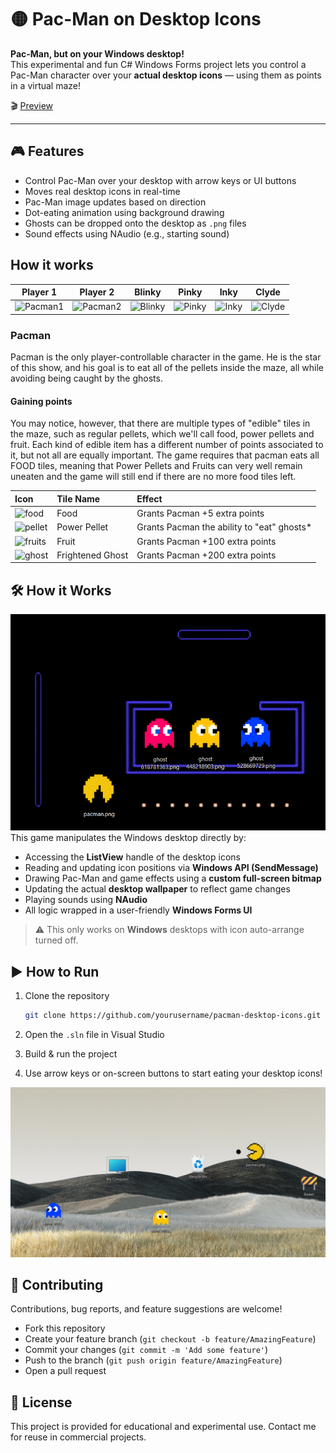 # 🟡 Pac-Man on Desktop Icons

**Pac-Man, but on your Windows desktop!**  
This experimental and fun C# Windows Forms project lets you control a Pac-Man character over your **actual desktop icons** — using them as points in a virtual maze!

🎬 [Preview](Screenshots/pacman-low-res.mp4)



---

## 🎮 Features

- Control Pac-Man over your desktop with arrow keys or UI buttons  
- Moves real desktop icons in real-time  
- Pac-Man image updates based on direction  
- Dot-eating animation using background drawing  
- Ghosts can be dropped onto the desktop as `.png` files  
- Sound effects using NAudio (e.g., starting sound)

## How it works

|             Player 1             |             Player 2             |             Blinky             |            Pinky             |            Inky            |            Clyde             |
| :------------------------------: | :------------------------------: | :----------------------------: | :--------------------------: | :------------------------: | :--------------------------: |
| ![Pacman1](https://raw.githubusercontent.com/mircea-pavel-anton/pacman/refs/heads/master/res/gifs/pacman1.gif) | ![Pacman2](https://raw.githubusercontent.com/mircea-pavel-anton/pacman/refs/heads/master/res/gifs/pacman2.gif) | ![Blinky](https://raw.githubusercontent.com/mircea-pavel-anton/pacman/refs/heads/master/res/gifs/blinky.gif) | ![Pinky](https://raw.githubusercontent.com/mircea-pavel-anton/pacman/refs/heads/master/res/gifs/pinky.gif) | ![Inky](https://raw.githubusercontent.com/mircea-pavel-anton/pacman/refs/heads/master/res/gifs/inky.gif) | ![Clyde](https://raw.githubusercontent.com/mircea-pavel-anton/pacman/refs/heads/master/res/gifs/clyde.gif) |

### Pacman

Pacman is the only player-controllable character in the game. He is the star of this show, and his goal is to eat all of the pellets inside the maze, all while avoiding being caught by the ghosts.

#### Gaining points

You may notice, however, that there are multiple types of "edible" tiles in the maze, such as regular pellets, which we'll call food, power pellets and fruit. Each kind of edible item has a different number of points associated to it, but not all are equally important. The game requires that pacman eats all FOOD tiles, meaning that Power Pellets and Fruits can very well remain uneaten and the game will still end if there are no more food tiles left.

| Icon                              | Tile Name        | Effect                                      |
| :-------------------------------- | :--------------- | :------------------------------------------ |
| ![food](https://raw.githubusercontent.com/mircea-pavel-anton/pacman/refs/heads/master/res/gifs/food.gif)        | Food             | Grants Pacman +5 extra points               |
| ![pellet](https://raw.githubusercontent.com/mircea-pavel-anton/pacman/refs/heads/master/res/gifs/pellet.gif)    | Power Pellet     | Grants Pacman the ability to "eat" ghosts\* |
| ![fruits](https://raw.githubusercontent.com/mircea-pavel-anton/pacman/refs/heads/master/res/gifs/fruit.gif)     | Fruit            | Grants Pacman +100 extra points             |
| ![ghost](https://raw.githubusercontent.com/mircea-pavel-anton/pacman/refs/heads/master/res/gifs/frightened.gif) | Frightened Ghost | Grants Pacman +200 extra points             |

## 🛠 How it Works
![Pac-Man Desktop Game Screenshot](Screenshots/pacman.png) 
This game manipulates the Windows desktop directly by:
- Accessing the **ListView** handle of the desktop icons  
- Reading and updating icon positions via **Windows API (SendMessage)**  
- Drawing Pac-Man and game effects using a **custom full-screen bitmap**  
- Updating the actual **desktop wallpaper** to reflect game changes  
- Playing sounds using **NAudio**  
- All logic wrapped in a user-friendly **Windows Forms UI**

> ⚠️ This only works on **Windows** desktops with icon auto-arrange turned off.



## ▶️ How to Run

1. Clone the repository  
   ```bash
   git clone https://github.com/yourusername/pacman-desktop-icons.git
   ```

2. Open the `.sln` file in Visual Studio
3. Build & run the project
4. Use arrow keys or on-screen buttons to start eating your desktop icons!

![Pac-Man Desktop Game Screenshot](Screenshots/desktop.png) 


## 🤝 Contributing

Contributions, bug reports, and feature suggestions are welcome!

* Fork this repository
* Create your feature branch (`git checkout -b feature/AmazingFeature`)
* Commit your changes (`git commit -m 'Add some feature'`)
* Push to the branch (`git push origin feature/AmazingFeature`)
* Open a pull request



## 📄 License

This project is provided for educational and experimental use. Contact me for reuse in commercial projects.



